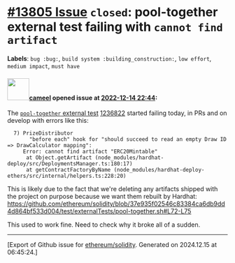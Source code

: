 # [\#13805 Issue](https://github.com/ethereum/solidity/issues/13805) `closed`: pool-together external test failing with `cannot find artifact`
**Labels**: `bug :bug:`, `build system :building_construction:`, `low effort`, `medium impact`, `must have`


#### <img src="https://avatars.githubusercontent.com/u/137030?v=4" width="50">[cameel](https://github.com/cameel) opened issue at [2022-12-14 22:44](https://github.com/ethereum/solidity/issues/13805):

The [`pool-together` external test](https://github.com/ethereum/solidity/blob/develop/test/externalTests/pool-together.sh)
[1236822](https://app.circleci.com/pipelines/github/ethereum/solidity/27861/workflows/6ebcc686-9fc9-4574-8a32-f35177103202/jobs/1236822) started failing today, in PRs and on develop with errors like this:

```
  7) PrizeDistributor
       "before each" hook for "should succeed to read an empty Draw ID => DrawCalculator mapping":
     Error: cannot find artifact "ERC20Mintable"
      at Object.getArtifact (node_modules/hardhat-deploy/src/DeploymentsManager.ts:180:17)
      at getContractFactoryByName (node_modules/hardhat-deploy-ethers/src/internal/helpers.ts:228:20)
```

This is likely due to the fact that we're deleting any artifacts shipped with the project on purpose because we want them rebuilt by Hardhat: https://github.com/ethereum/solidity/blob/37e935f02546c83384ca6db9dd4d864bf533d004/test/externalTests/pool-together.sh#L72-L75

This used to work fine. Need to check why it broke all of a sudden.




-------------------------------------------------------------------------------



[Export of Github issue for [ethereum/solidity](https://github.com/ethereum/solidity). Generated on 2024.12.15 at 06:45:24.]
